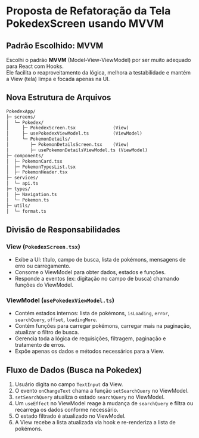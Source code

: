 # Proposta de Refatoração da Tela PokedexScreen usando MVVM

## Padrão Escolhido: MVVM
Escolhi o padrão **MVVM** (Model-View-ViewModel) por ser muito adequado para React com Hooks.  
Ele facilita o reaproveitamento da lógica, melhora a testabilidade e mantém a View (tela) limpa e focada apenas na UI.

## Nova Estrutura de Arquivos
```txt
PokedexApp/
├─ screens/
│  └─ Pokedex/
│     ├─ PokedexScreen.tsx              (View)
│     ├─ usePokedexViewModel.ts         (ViewModel)
│     └─ PokemonDetails/
│        ├─ PokemonDetailsScreen.tsx    (View)
│        ├─ usePokemonDetailsViewModel.ts (ViewModel)
├─ components/
│  ├─ PokemonCard.tsx
│  ├─ PokemonTypesList.tsx
│  ├─ PokemonHeader.tsx
├─ services/
│  └─ api.ts
├─ types/
│  ├─ Navigation.ts
│  └─ Pokemon.ts
├─ utils/
│  └─ format.ts
```

## Divisão de Responsabilidades
### View (`PokedexScreen.tsx`)
- Exibe a UI: título, campo de busca, lista de pokémons, mensagens de erro ou carregamento.  
- Consome o ViewModel para obter dados, estados e funções.  
- Responde a eventos (ex: digitação no campo de busca) chamando funções do ViewModel.

### ViewModel (`usePokedexViewModel.ts`)
- Contém estados internos: lista de pokémons, `isLoading`, `error`, `searchQuery`, `offset`, `loadingMore`.  
- Contém funções para carregar pokémons, carregar mais na paginação, atualizar o filtro de busca.  
- Gerencia toda a lógica de requisições, filtragem, paginação e tratamento de erros.  
- Expõe apenas os dados e métodos necessários para a View.

## Fluxo de Dados (Busca na Pokedex)
1. Usuário digita no campo `TextInput` da View.  
2. O evento `onChangeText` chama a função `setSearchQuery` no ViewModel.  
3. `setSearchQuery` atualiza o estado `searchQuery` no ViewModel.  
4. Um `useEffect` no ViewModel reage à mudança de `searchQuery` e filtra ou recarrega os dados conforme necessário.  
5. O estado filtrado é atualizado no ViewModel.  
6. A View recebe a lista atualizada via hook e re-renderiza a lista de pokémons.

